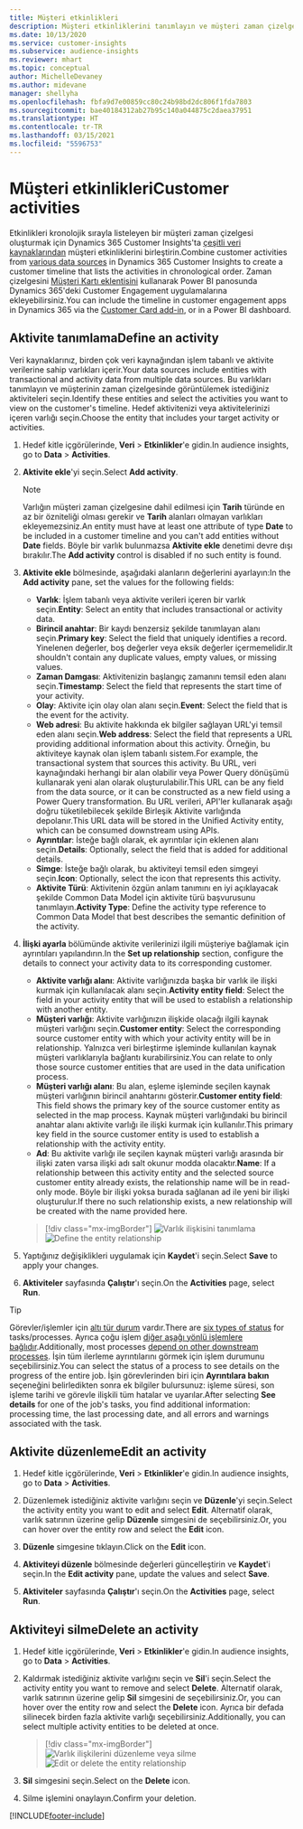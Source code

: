 ```yaml
---
title: Müşteri etkinlikleri
description: Müşteri etkinliklerini tanımlayın ve müşteri zaman çizelgesinde görüntüleyin.
ms.date: 10/13/2020
ms.service: customer-insights
ms.subservice: audience-insights
ms.reviewer: mhart
ms.topic: conceptual
author: MichelleDevaney
ms.author: midevane
manager: shellyha
ms.openlocfilehash: fbfa9d7e00859cc80c24b98bd2dc806f1fda7803
ms.sourcegitcommit: bae40184312ab27b95c140a044875c2daea37951
ms.translationtype: HT
ms.contentlocale: tr-TR
ms.lasthandoff: 03/15/2021
ms.locfileid: "5596753"
---
```

# <a name="customer-activities"></a><span data-ttu-id="915d7-103">Müşteri etkinlikleri</span><span class="sxs-lookup"><span data-stu-id="915d7-103">Customer activities</span></span>

<span data-ttu-id="915d7-104">Etkinlikleri kronolojik sırayla listeleyen bir müşteri zaman çizelgesi oluşturmak için Dynamics 365 Customer Insights'ta [çeşitli veri kaynaklarından](data-sources.md) müşteri etkinliklerini birleştirin.</span><span class="sxs-lookup"><span data-stu-id="915d7-104">Combine customer activities from [various data sources](data-sources.md) in Dynamics 365 Customer Insights to create a customer timeline that lists the activities in chronological order.</span></span> <span data-ttu-id="915d7-105">Zaman çizelgesini [Müşteri Kartı eklentisini](customer-card-add-in.md) kullanarak Power BI panosunda Dynamics 365'deki Customer Engagement uygulamalarına ekleyebilirsiniz.</span><span class="sxs-lookup"><span data-stu-id="915d7-105">You can include the timeline in customer engagement apps in Dynamics 365 via the [Customer Card add-in](customer-card-add-in.md), or in a Power BI dashboard.</span></span>

## <a name="define-an-activity"></a><span data-ttu-id="915d7-106">Aktivite tanımlama</span><span class="sxs-lookup"><span data-stu-id="915d7-106">Define an activity</span></span>

<span data-ttu-id="915d7-107">Veri kaynaklarınız, birden çok veri kaynağından işlem tabanlı ve aktivite verilerine sahip varlıkları içerir.</span><span class="sxs-lookup"><span data-stu-id="915d7-107">Your data sources include entities with transactional and activity data from multiple data sources.</span></span> <span data-ttu-id="915d7-108">Bu varlıkları tanımlayın ve müşterinin zaman çizelgesinde görüntülemek istediğiniz aktiviteleri seçin.</span><span class="sxs-lookup"><span data-stu-id="915d7-108">Identify these entities and select the activities you want to view on the customer's timeline.</span></span> <span data-ttu-id="915d7-109">Hedef aktivitenizi veya aktivitelerinizi içeren varlığı seçin.</span><span class="sxs-lookup"><span data-stu-id="915d7-109">Choose the entity that includes your target activity or activities.</span></span>

1. <span data-ttu-id="915d7-110">Hedef kitle içgörülerinde, **Veri** > **Etkinlikler**'e gidin.</span><span class="sxs-lookup"><span data-stu-id="915d7-110">In audience insights, go to **Data** > **Activities**.</span></span>

1. <span data-ttu-id="915d7-111">**Aktivite ekle**'yi seçin.</span><span class="sxs-lookup"><span data-stu-id="915d7-111">Select **Add activity**.</span></span>

   > [!NOTE]
   > <span data-ttu-id="915d7-112">Varlığın müşteri zaman çizelgesine dahil edilmesi için **Tarih** türünde en az bir özniteliği olması gerekir ve **Tarih** alanları olmayan varlıkları ekleyemezsiniz.</span><span class="sxs-lookup"><span data-stu-id="915d7-112">An entity must have at least one attribute of type **Date** to be included in a customer timeline and you can't add entities without **Date** fields.</span></span> <span data-ttu-id="915d7-113">Böyle bir varlık bulunmazsa **Aktivite ekle** denetimi devre dışı bırakılır.</span><span class="sxs-lookup"><span data-stu-id="915d7-113">The **Add activity** control is disabled if no such entity is found.</span></span>

1. <span data-ttu-id="915d7-114">**Aktivite ekle** bölmesinde, aşağıdaki alanların değerlerini ayarlayın:</span><span class="sxs-lookup"><span data-stu-id="915d7-114">In the **Add activity** pane, set the values for the following fields:</span></span>

   - <span data-ttu-id="915d7-115">**Varlık**: İşlem tabanlı veya aktivite verileri içeren bir varlık seçin.</span><span class="sxs-lookup"><span data-stu-id="915d7-115">**Entity**: Select an entity that includes transactional or activity data.</span></span>
   - <span data-ttu-id="915d7-116">**Birincil anahtar**: Bir kaydı benzersiz şekilde tanımlayan alanı seçin.</span><span class="sxs-lookup"><span data-stu-id="915d7-116">**Primary key**: Select the field that uniquely identifies a record.</span></span> <span data-ttu-id="915d7-117">Yinelenen değerler, boş değerler veya eksik değerler içermemelidir.</span><span class="sxs-lookup"><span data-stu-id="915d7-117">It shouldn't contain any duplicate values, empty values, or missing values.</span></span>
   - <span data-ttu-id="915d7-118">**Zaman Damgası**: Aktivitenizin başlangıç zamanını temsil eden alanı seçin.</span><span class="sxs-lookup"><span data-stu-id="915d7-118">**Timestamp**: Select the field that represents the start time of your activity.</span></span>
   - <span data-ttu-id="915d7-119">**Olay**: Aktivite için olay olan alanı seçin.</span><span class="sxs-lookup"><span data-stu-id="915d7-119">**Event**: Select the field that is the event for the activity.</span></span>
   - <span data-ttu-id="915d7-120">**Web adresi**: Bu aktivite hakkında ek bilgiler sağlayan URL'yi temsil eden alanı seçin.</span><span class="sxs-lookup"><span data-stu-id="915d7-120">**Web address**: Select the field that represents a URL providing additional information about this activity.</span></span> <span data-ttu-id="915d7-121">Örneğin, bu aktiviteye kaynak olan işlem tabanlı sistem.</span><span class="sxs-lookup"><span data-stu-id="915d7-121">For example, the transactional system that sources this activity.</span></span> <span data-ttu-id="915d7-122">Bu URL, veri kaynağındaki herhangi bir alan olabilir veya Power Query dönüşümü kullanarak yeni alan olarak oluşturulabilir.</span><span class="sxs-lookup"><span data-stu-id="915d7-122">This URL can be any field from the data source, or it can be constructed as a new field using a Power Query transformation.</span></span> <span data-ttu-id="915d7-123">Bu URL verileri, API'ler kullanarak aşağı doğru tüketilebilecek şekilde Birleşik Aktivite varlığında depolanır.</span><span class="sxs-lookup"><span data-stu-id="915d7-123">This URL data will be stored in the Unified Activity entity, which can be consumed downstream using APIs.</span></span>
   - <span data-ttu-id="915d7-124">**Ayrıntılar**: İsteğe bağlı olarak, ek ayrıntılar için eklenen alanı seçin.</span><span class="sxs-lookup"><span data-stu-id="915d7-124">**Details**: Optionally, select the field that is added for additional details.</span></span>
   - <span data-ttu-id="915d7-125">**Simge**: İsteğe bağlı olarak, bu aktiviteyi temsil eden simgeyi seçin.</span><span class="sxs-lookup"><span data-stu-id="915d7-125">**Icon**: Optionally, select the icon that represents this activity.</span></span>
   - <span data-ttu-id="915d7-126">**Aktivite Türü**: Aktivitenin özgün anlam tanımını en iyi açıklayacak şekilde Common Data Model için aktivite türü başvurusunu tanımlayın.</span><span class="sxs-lookup"><span data-stu-id="915d7-126">**Activity Type**: Define the activity type reference to Common Data Model that best describes the semantic definition of the activity.</span></span>

1. <span data-ttu-id="915d7-127">**İlişki ayarla** bölümünde aktivite verilerinizi ilgili müşteriye bağlamak için ayrıntıları yapılandırın.</span><span class="sxs-lookup"><span data-stu-id="915d7-127">In the **Set up relationship** section, configure the details to connect your activity data to its corresponding customer.</span></span>

    - <span data-ttu-id="915d7-128">**Aktivite varlığı alanı**: Aktivite varlığınızda başka bir varlık ile ilişki kurmak için kullanılacak alanı seçin.</span><span class="sxs-lookup"><span data-stu-id="915d7-128">**Activity entity field**: Select the field in your activity entity that will be used to establish a relationship with another entity.</span></span>
    - <span data-ttu-id="915d7-129">**Müşteri varlığı**: Aktivite varlığınızın ilişkide olacağı ilgili kaynak müşteri varlığını seçin.</span><span class="sxs-lookup"><span data-stu-id="915d7-129">**Customer entity**: Select the corresponding source customer entity with which your activity entity will be in relationship.</span></span> <span data-ttu-id="915d7-130">Yalnızca veri birleştirme işleminde kullanılan kaynak müşteri varlıklarıyla bağlantı kurabilirsiniz.</span><span class="sxs-lookup"><span data-stu-id="915d7-130">You can relate to only those source customer entities that are used in the data unification process.</span></span>
    - <span data-ttu-id="915d7-131">**Müşteri varlığı alanı**: Bu alan, eşleme işleminde seçilen kaynak müşteri varlığının birincil anahtarını gösterir.</span><span class="sxs-lookup"><span data-stu-id="915d7-131">**Customer entity field**: This field shows the primary key of the source customer entity as selected in the map process.</span></span> <span data-ttu-id="915d7-132">Kaynak müşteri varlığındaki bu birincil anahtar alanı aktivite varlığı ile ilişki kurmak için kullanılır.</span><span class="sxs-lookup"><span data-stu-id="915d7-132">This primary key field in the source customer entity is used to establish a relationship with the activity entity.</span></span>
    - <span data-ttu-id="915d7-133">**Ad**: Bu aktivite varlığı ile seçilen kaynak müşteri varlığı arasında bir ilişki zaten varsa ilişki adı salt okunur modda olacaktır.</span><span class="sxs-lookup"><span data-stu-id="915d7-133">**Name**: If a relationship between this activity entity and the selected source customer entity already exists, the relationship name will be in read-only mode.</span></span> <span data-ttu-id="915d7-134">Böyle bir ilişki yoksa burada sağlanan ad ile yeni bir ilişki oluşturulur.</span><span class="sxs-lookup"><span data-stu-id="915d7-134">If there no such relationship exists, a new relationship will be created with the name provided here.</span></span>
   
   > [!div class="mx-imgBorder"]
   > <span data-ttu-id="915d7-135">![Varlık ilişkisini tanımlama](media/activities-entities-define.png "Varlık ilişkisini tanımlama")</span><span class="sxs-lookup"><span data-stu-id="915d7-135">![Define the entity relationship](media/activities-entities-define.png "Define the entity relationship")</span></span>

1. <span data-ttu-id="915d7-136">Yaptığınız değişiklikleri uygulamak için **Kaydet**'i seçin.</span><span class="sxs-lookup"><span data-stu-id="915d7-136">Select **Save** to apply your changes.</span></span>

1. <span data-ttu-id="915d7-137">**Aktiviteler** sayfasında **Çalıştır**'ı seçin.</span><span class="sxs-lookup"><span data-stu-id="915d7-137">On the **Activities** page, select **Run**.</span></span>

> [!TIP]
> <span data-ttu-id="915d7-138">Görevler/işlemler için [altı tür durum](system.md#status-types) vardır.</span><span class="sxs-lookup"><span data-stu-id="915d7-138">There are [six types of status](system.md#status-types) for tasks/processes.</span></span> <span data-ttu-id="915d7-139">Ayrıca çoğu işlem [diğer aşağı yönlü işlemlere bağlıdır](system.md#refresh-policies).</span><span class="sxs-lookup"><span data-stu-id="915d7-139">Additionally, most processes [depend on other downstream processes](system.md#refresh-policies).</span></span> <span data-ttu-id="915d7-140">İşin tüm ilerleme ayrıntılarını görmek için işlem durumunu seçebilirsiniz.</span><span class="sxs-lookup"><span data-stu-id="915d7-140">You can select the status of a process to see details on the progress of the entire job.</span></span> <span data-ttu-id="915d7-141">İşin görevlerinden biri için **Ayrıntılara bakın** seçeneğini belirledikten sonra ek bilgiler bulursunuz: işleme süresi, son işleme tarihi ve görevle ilişkili tüm hatalar ve uyarılar.</span><span class="sxs-lookup"><span data-stu-id="915d7-141">After selecting **See details** for one of the job's tasks, you find additional information: processing time, the last processing date, and all errors and warnings associated with the task.</span></span>

## <a name="edit-an-activity"></a><span data-ttu-id="915d7-142">Aktivite düzenleme</span><span class="sxs-lookup"><span data-stu-id="915d7-142">Edit an activity</span></span>

1. <span data-ttu-id="915d7-143">Hedef kitle içgörülerinde, **Veri** > **Etkinlikler**'e gidin.</span><span class="sxs-lookup"><span data-stu-id="915d7-143">In audience insights, go to **Data** > **Activities**.</span></span>

2. <span data-ttu-id="915d7-144">Düzenlemek istediğiniz aktivite varlığını seçin ve **Düzenle**'yi seçin.</span><span class="sxs-lookup"><span data-stu-id="915d7-144">Select the activity entity you want to edit and select **Edit**.</span></span> <span data-ttu-id="915d7-145">Alternatif olarak, varlık satırının üzerine gelip **Düzenle** simgesini de seçebilirsiniz.</span><span class="sxs-lookup"><span data-stu-id="915d7-145">Or, you can hover over the entity row and select the **Edit** icon.</span></span>

3. <span data-ttu-id="915d7-146">**Düzenle** simgesine tıklayın.</span><span class="sxs-lookup"><span data-stu-id="915d7-146">Click on the **Edit** icon.</span></span>

4. <span data-ttu-id="915d7-147">**Aktiviteyi düzenle** bölmesinde değerleri güncelleştirin ve **Kaydet**'i seçin.</span><span class="sxs-lookup"><span data-stu-id="915d7-147">In the **Edit activity** pane, update the values and select **Save**.</span></span>

5. <span data-ttu-id="915d7-148">**Aktiviteler** sayfasında **Çalıştır**'ı seçin.</span><span class="sxs-lookup"><span data-stu-id="915d7-148">On the **Activities** page, select **Run**.</span></span>

## <a name="delete-an-activity"></a><span data-ttu-id="915d7-149">Aktiviteyi silme</span><span class="sxs-lookup"><span data-stu-id="915d7-149">Delete an activity</span></span>

1. <span data-ttu-id="915d7-150">Hedef kitle içgörülerinde, **Veri** > **Etkinlikler**'e gidin.</span><span class="sxs-lookup"><span data-stu-id="915d7-150">In audience insights, go to **Data** > **Activities**.</span></span>

2. <span data-ttu-id="915d7-151">Kaldırmak istediğiniz aktivite varlığını seçin ve **Sil**'i seçin.</span><span class="sxs-lookup"><span data-stu-id="915d7-151">Select the activity entity you want to remove and select **Delete**.</span></span> <span data-ttu-id="915d7-152">Alternatif olarak, varlık satırının üzerine gelip **Sil** simgesini de seçebilirsiniz.</span><span class="sxs-lookup"><span data-stu-id="915d7-152">Or, you can hover over the entity row and select the **Delete** icon.</span></span> <span data-ttu-id="915d7-153">Ayrıca bir defada silinecek birden fazla aktivite varlığı seçebilirsiniz.</span><span class="sxs-lookup"><span data-stu-id="915d7-153">Additionally, you can select multiple activity entities to be deleted at once.</span></span>
   > [!div class="mx-imgBorder"]
   > <span data-ttu-id="915d7-154">![Varlık ilişkilerini düzenleme veya silme](media/activities-entities-edit-delete.png "Varlık ilişkilerini düzenleme veya silme")</span><span class="sxs-lookup"><span data-stu-id="915d7-154">![Edit or delete the entity relationship](media/activities-entities-edit-delete.png "Edit or delete the entity relationship")</span></span>

3. <span data-ttu-id="915d7-155">**Sil** simgesini seçin.</span><span class="sxs-lookup"><span data-stu-id="915d7-155">Select on the **Delete** icon.</span></span>

4. <span data-ttu-id="915d7-156">Silme işlemini onaylayın.</span><span class="sxs-lookup"><span data-stu-id="915d7-156">Confirm your deletion.</span></span>


[!INCLUDE[footer-include](../includes/footer-banner.md)]